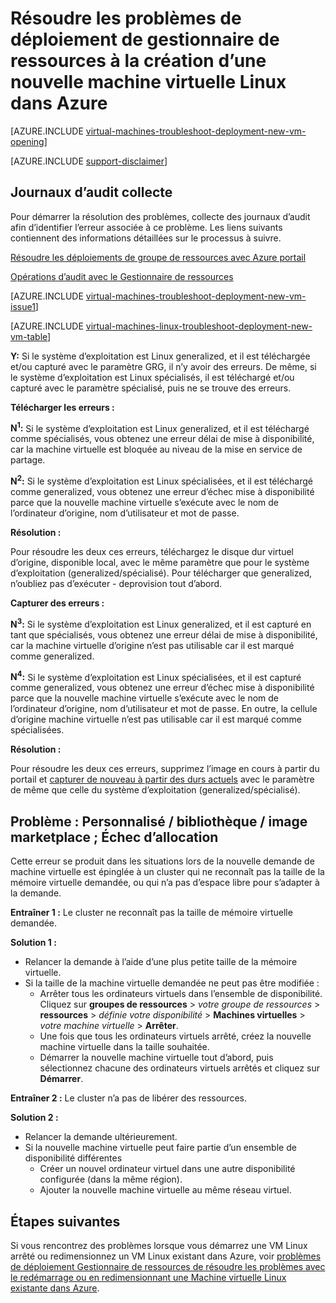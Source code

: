 <properties
   pageTitle="Résoudre les problèmes de déploiement Linux VM-RM | Microsoft Azure"
   description="Résoudre les problèmes de déploiement de directeur des ressources lorsque vous créez une nouvelle machine virtuelle Linux dans Azure"
   services="virtual-machines-linux, azure-resource-manager"
   documentationCenter=""
   authors="JiangChen79"
   manager="felixwu"
   editor=""
   tags="top-support-issue, azure-resource-manager"/>

<tags
  ms.service="virtual-machines-linux"
  ms.workload="na"
  ms.tgt_pltfrm="vm-linux"
  ms.devlang="na"
  ms.topic="article"
  ms.date="09/09/2016"
  ms.author="cjiang"/>

# <a name="troubleshoot-resource-manager-deployment-issues-with-creating-a-new-linux-virtual-machine-in-azure"></a>Résoudre les problèmes de déploiement de gestionnaire de ressources à la création d’une nouvelle machine virtuelle Linux dans Azure

[AZURE.INCLUDE [virtual-machines-troubleshoot-deployment-new-vm-opening](../../includes/virtual-machines-troubleshoot-deployment-new-vm-opening-include.md)]

[AZURE.INCLUDE [support-disclaimer](../../includes/support-disclaimer.md)]

## <a name="collect-audit-logs"></a>Journaux d’audit collecte

Pour démarrer la résolution des problèmes, collecte des journaux d’audit afin d’identifier l’erreur associée à ce problème. Les liens suivants contiennent des informations détaillées sur le processus à suivre.

[Résoudre les déploiements de groupe de ressources avec Azure portail](../resource-manager-troubleshoot-deployments-portal.md)

[Opérations d’audit avec le Gestionnaire de ressources](../resource-group-audit.md)

[AZURE.INCLUDE [virtual-machines-troubleshoot-deployment-new-vm-issue1](../../includes/virtual-machines-troubleshoot-deployment-new-vm-issue1-include.md)]

[AZURE.INCLUDE [virtual-machines-linux-troubleshoot-deployment-new-vm-table](../../includes/virtual-machines-linux-troubleshoot-deployment-new-vm-table.md)]

**Y:** Si le système d’exploitation est Linux generalized, et il est téléchargée et/ou capturé avec le paramètre GRG, il n’y avoir des erreurs. De même, si le système d’exploitation est Linux spécialisés, il est téléchargé et/ou capturé avec le paramètre spécialisé, puis ne se trouve des erreurs.

**Télécharger les erreurs :**

**N<sup>1</sup>:** Si le système d’exploitation est Linux generalized, et il est téléchargé comme spécialisés, vous obtenez une erreur délai de mise à disponibilité, car la machine virtuelle est bloquée au niveau de la mise en service de partage.

**N<sup>2</sup>:** Si le système d’exploitation est Linux spécialisées, et il est téléchargé comme generalized, vous obtenez une erreur d’échec mise à disponibilité parce que la nouvelle machine virtuelle s’exécute avec le nom de l’ordinateur d’origine, nom d’utilisateur et mot de passe.

**Résolution :**

Pour résoudre les deux ces erreurs, téléchargez le disque dur virtuel d’origine, disponible local, avec le même paramètre que pour le système d’exploitation (generalized/spécialisé). Pour télécharger que generalized, n’oubliez pas d’exécuter - deprovision tout d’abord.

**Capturer des erreurs :**

**N<sup>3</sup>:** Si le système d’exploitation est Linux generalized, et il est capturé en tant que spécialisés, vous obtenez une erreur délai de mise à disponibilité, car la machine virtuelle d’origine n’est pas utilisable car il est marqué comme generalized.

**N<sup>4</sup>:** Si le système d’exploitation est Linux spécialisées, et il est capturé comme generalized, vous obtenez une erreur d’échec mise à disponibilité parce que la nouvelle machine virtuelle s’exécute avec le nom de l’ordinateur d’origine, nom d’utilisateur et mot de passe. En outre, la cellule d’origine machine virtuelle n’est pas utilisable car il est marqué comme spécialisées.

**Résolution :**

Pour résoudre les deux ces erreurs, supprimez l’image en cours à partir du portail et [capturer de nouveau à partir des durs actuels](virtual-machines-linux-capture-image.md) avec le paramètre de même que celle du système d’exploitation (generalized/spécialisé).

## <a name="issue-custom-gallery-marketplace-image-allocation-failure"></a>Problème : Personnalisé / bibliothèque / image marketplace ; Échec d’allocation
Cette erreur se produit dans les situations lors de la nouvelle demande de machine virtuelle est épinglée à un cluster qui ne reconnaît pas la taille de la mémoire virtuelle demandée, ou qui n’a pas d’espace libre pour s’adapter à la demande.

**Entraîner 1 :** Le cluster ne reconnaît pas la taille de mémoire virtuelle demandée.

**Solution 1 :**

- Relancer la demande à l’aide d’une plus petite taille de la mémoire virtuelle.
- Si la taille de la machine virtuelle demandée ne peut pas être modifiée :
  - Arrêter tous les ordinateurs virtuels dans l’ensemble de disponibilité.
  Cliquez sur **groupes de ressources** > *votre groupe de ressources* > **ressources** > *définie votre disponibilité* > **Machines virtuelles** > *votre machine virtuelle* > **Arrêter**.
  - Une fois que tous les ordinateurs virtuels arrêté, créez la nouvelle machine virtuelle dans la taille souhaitée.
  - Démarrer la nouvelle machine virtuelle tout d’abord, puis sélectionnez chacune des ordinateurs virtuels arrêtés et cliquez sur **Démarrer**.

**Entraîner 2 :** Le cluster n’a pas de libérer des ressources.

**Solution 2 :**

- Relancer la demande ultérieurement.
- Si la nouvelle machine virtuelle peut faire partie d’un ensemble de disponibilité différentes
  - Créer un nouvel ordinateur virtuel dans une autre disponibilité configurée (dans la même région).
  - Ajouter la nouvelle machine virtuelle au même réseau virtuel.

## <a name="next-steps"></a>Étapes suivantes
Si vous rencontrez des problèmes lorsque vous démarrez une VM Linux arrêté ou redimensionnez un VM Linux existant dans Azure, voir [problèmes de déploiement Gestionnaire de ressources de résoudre les problèmes avec le redémarrage ou en redimensionnant une Machine virtuelle Linux existante dans Azure](virtual-machines-linux-restart-resize-error-troubleshooting.md).
